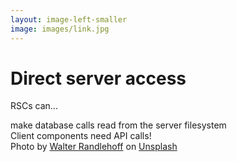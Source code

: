 ```yaml
---
layout: image-left-smaller
image: images/link.jpg
---
```


# Direct server access

RSCs can...

<v-clicks>
<IconBullet icon="icons/database.svg">make database calls</IconBullet>
<IconBullet icon="icons/folder.svg">read from the server filesystem</IconBullet>
<div class="mt-16">Client components need <span class="featured">API calls!</span></div>
</v-clicks>

<Caption>Photo by <a href="https://unsplash.com/@walterrandlehoff?utm_source=unsplash&utm_medium=referral&utm_content=creditCopyText">Walter Randlehoff</a> on <a href="https://unsplash.com/photos/blJHnXlsuZU?utm_source=unsplash&utm_medium=referral&utm_content=creditCopyText">Unsplash</a></Caption>